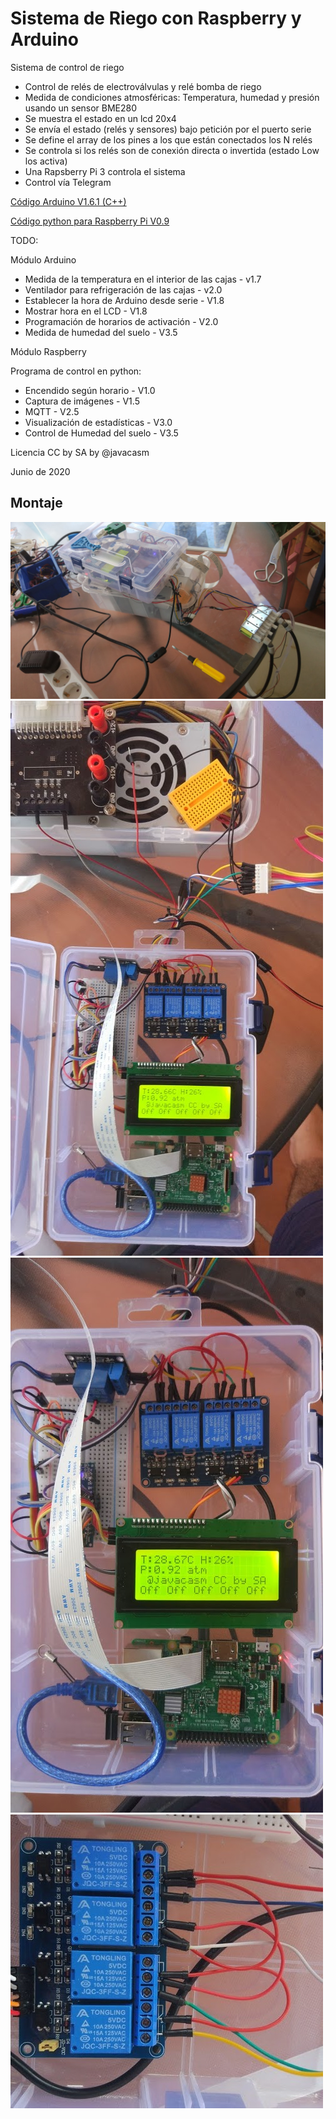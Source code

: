 # Sistema de Riego con Raspberry y Arduino

Sistema de control de riego

*  Control de relés de electroválvulas y relé bomba de riego
*  Medida de condiciones atmosféricas: Temperatura, humedad y presión usando un sensor BME280
*  Se muestra el estado en un lcd 20x4
*  Se envía el estado (relés y sensores) bajo petición por el puerto serie
*  Se define el array de los pines a los que están conectados los N relés
*  Se controla si los relés son de conexión directa o invertida (estado Low los activa)
*  Una Rapsberry Pi 3 controla el sistema
*  Control vía Telegram 



[Código Arduino V1.6.1 (C++)](./RiegoRaspberryArduino/RiegoRaspberryArduino.ino)

[Código python para Raspberry Pi V0.9](./Riego-RA-Raspberry)

TODO:

Módulo Arduino

* Medida de la temperatura en el interior de las cajas - v1.7
* Ventilador para refrigeración de las cajas - v2.0
* Establecer la hora de Arduino desde serie  - V1.8
* Mostrar hora en el LCD  - V1.8
* Programación de horarios de activación - V2.0
* Medida de humedad del suelo -   V3.5 


Módulo Raspberry

Programa de control en python:
 * Encendido según horario - V1.0
 * Captura de imágenes - V1.5
 * MQTT - V2.5
 * Visualización de estadísticas - V3.0
 * Control de Humedad del suelo - V3.5

Licencia CC by SA by @javacasm

Junio de 2020

## Montaje

![Montaje](./images/Prototipo.jpg)
![Montaje](./images/Montaje2.jpg)
![Montaje](./images/Montaje.jpg)
![Montaje](./images/MontajeRele.jpg)
